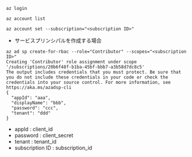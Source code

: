 
```
az login
```

```
az account list
```

```
az account set --subscription="<subscription ID>"
```

* サービスプリンシパルを作成する場合
```
az ad sp create-for-rbac --role="Contributor" --scopes="<subscription ID>"
Creating 'Contributor' role assignment under scope '/subscriptions/20b6f48f-b1ba-45bf-bbb7-a3b58d7dc8c5'
The output includes credentials that you must protect. Be sure that you do not include these credentials in your code or check the credentials into your source control. For more information, see https://aka.ms/azadsp-cli
{
  "appId": "aaa",
  "displayName": "bbb",
  "password": "ccc",
  "tenant": "ddd"
}

```

* appId : client_id
* password : client_secret
* tenant : tenant_id
* subscription ID : subscription_id

